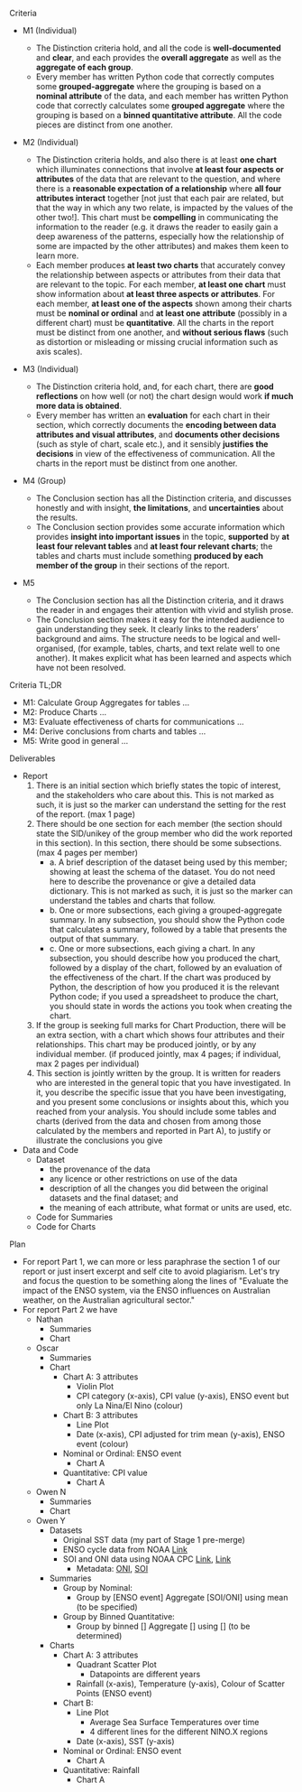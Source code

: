 Criteria
- M1 (Individual)
    - The Distinction criteria hold, and all the code is **well-documented** and **clear**, and each provides the **overall aggregate** as well as the **aggregate of each group**.
    - Every member has written Python code that correctly computes some **grouped-aggregate** where the grouping is based on a **nominal attribute** of the data, and each member has written Python code that correctly calculates some **grouped aggregate** where the grouping is based on a **binned quantitative attribute**. All the code pieces are distinct from one another.

- M2 (Individual)
    - The Distinction criteria holds, and also there is at least **one chart** which illuminates connections that involve **at least four aspects or attributes** of the data that are relevant to the question, and where there is a **reasonable expectation of a relationship** where **all four attributes interact** together [not just that each pair are related, but that the way in which any two relate, is impacted by the values of the other two!]. This chart must be **compelling** in communicating the information to the reader (e.g. it draws the reader to easily gain a deep awareness of the patterns, especially how the relationship of some are impacted by the other attributes) and makes them keen to learn more.
    - Each member produces **at least two charts** that accurately convey the relationship between aspects or attributes from their data that are relevant to the topic. For each member, **at least one chart** must show information about **at least three aspects or attributes**. For each member, **at least one of the aspects** shown among their charts must be **nominal or ordinal** and **at least one attribute** (possibly in a different chart) must be **quantitative**. All the charts in the report must be distinct from one another, and **without serious flaws** (such as distortion or misleading or missing crucial information such as axis scales).
- M3 (Individual)
    - The Distinction criteria hold, and, for each chart, there are **good reflections** on how well (or not) the chart design would work **if much more data is obtained**.
    - Every member has written an **evaluation** for each chart in their section, which correctly documents the **encoding between data attributes and visual attributes**, and **documents other decisions** (such as style of chart, scale etc.), and it sensibly **justifies the decisions** in view of the effectiveness of communication. All the charts in the report must be distinct from one another.
- M4 (Group)
    - The Conclusion section has all the Distinction criteria, and discusses honestly and with insight, **the limitations**, and **uncertainties** about the results.
    - The Conclusion section provides some accurate information which provides **insight into important issues** in the topic, **supported** by **at least four relevant tables** and **at least four relevant charts**; the tables and charts must include something **produced by each member of the group** in their sections of the report.
- M5 
    - The Conclusion section has all the Distinction criteria, and it draws the reader in and engages their attention with vivid and stylish prose.
    - The Conclusion section makes it easy for the intended audience to gain understanding they seek. It clearly links to the readers’ background and aims. The structure needs to be logical and well-organised, (for example, tables, charts, and text relate well to one another). It makes explicit what has been learned and aspects which have not been resolved.

Criteria TL;DR
- M1: Calculate Group Aggregates for tables ...
- M2: Produce Charts ...
- M3: Evaluate effectiveness of charts for communications ...
- M4: Derive conclusions from charts and tables ...
- M5: Write good in general ...

Deliverables
- Report
    1. There is an initial section which briefly states the topic of interest, and the stakeholders who care about this. This is not marked as such, it is just so the marker can understand the setting for the rest of the report. (max 1 page)
    2. There should be one section for each member (the section should state the SID/unikey of the group member who did the work reported in this section). In this section, there should be some subsections. (max 4 pages per member)
        - a. A brief description of the dataset being used by this member; showing at least the schema of the dataset. You do not need here to describe the provenance or give a detailed data dictionary. This is not marked as such, it is just so the marker can understand the tables and charts that follow.
        - b. One or more subsections, each giving a grouped-aggregate summary. In any subsection, you should show the Python code that calculates a summary, followed by a table that presents the output of that summary.
        - c. One or more subsections, each giving a chart. In any subsection, you should describe how you produced the chart, followed by a display of the chart, followed by an evaluation of the effectiveness of the chart. If the chart was produced by Python, the description of how you produced it is the relevant Python code; if you used a spreadsheet to produce the chart, you should state in words the actions you took when creating the chart.
    3. If the group is seeking full marks for Chart Production, there will be an extra section, with a chart which shows four attributes and their relationships. This chart may be produced jointly, or by any individual member. (if produced jointly, max 4 pages; if individual, max 2 pages per individual)
    4. This section is jointly written by the group. It is written for readers who are interested in the general topic that you have investigated. In it, you describe the specific issue that you have been investigating, and you present some conclusions or insights about this, which you reached from your analysis. You should include some tables and charts (derived from the data and chosen from among those calculated by the members and reported in Part A), to justify or illustrate the conclusions you give
- Data and Code
    - Dataset
        - the provenance of the data
        - any licence or other restrictions on use of the data
        - description of all the changes you did between the original datasets and the final dataset; and
        - the meaning of each attribute, what format or units are used, etc.
    - Code for Summaries
    - Code for Charts

Plan
- For report Part 1, we can more or less paraphrase the section 1 of our report or just insert excerpt and self cite to avoid plagiarism. Let's try and focus the question to be something along the lines of "Evaluate the impact of the ENSO system, via the ENSO influences on Australian weather, on the Australian agricultural sector."
- For report Part 2 we have
    - Nathan
        - Summaries
        - Chart
    - Oscar
        - Summaries
        - Chart
            - Chart A: 3 attributes
                - Violin Plot
                - CPI category (x-axis), CPI value (y-axis), ENSO event but only La Nina/El Nino (colour)
            - Chart B: 3 attributes
                - Line Plot
                - Date (x-axis), CPI adjusted for trim mean (y-axis), ENSO event (colour)
            - Nominal or Ordinal: ENSO event
                - Chart A
            - Quantitative: CPI value
                - Chart A
    - Owen N
        - Summaries
        - Chart
    - Owen Y
        - Datasets
            - Original SST data (my part of Stage 1 pre-merge)
            - ENSO cycle data from NOAA [Link](https://psl.noaa.gov/enso/) 
            - SOI and ONI data using NOAA CPC [Link](https://www.cpc.ncep.noaa.gov/data/indices/oni.ascii.txt), [Link](https://www.cpc.ncep.noaa.gov/data/indices/soi)
                - Metadata: [ONI](https://data.noaa.gov/dataset/dataset/climate-prediction-center-cpcoceanic-nino-index/resource/466b8e88-5aea-476a-af49-285e88abc08e), [SOI](https://data.noaa.gov/dataset/dataset/climate-prediction-center-southern-oscillation-index/resource/6aade4a9-641f-42ce-8c76-10369ed3a190)
        - Summaries
            - Group by Nominal: 
                - Group by \[ENSO event\] Aggregate \[SOI/ONI\] using mean (to be specified)
            - Group by Binned Quantitative: 
                - Group by binned \[\] Aggregate \[\] using \[\] (to be determined)
        - Charts
            - Chart A: 3 attributes
                - Quadrant Scatter Plot
                    - Datapoints are different years
                - Rainfall (x-axis), Temperature (y-axis), Colour of Scatter Points (ENSO event)
            - Chart B: 
                - Line Plot
                    - Average Sea Surface Temperatures over time 
                    - 4 different lines for the different NINO.X regions
                - Date (x-axis), SST (y-axis)
            - Nominal or Ordinal: ENSO event
                - Chart A
            - Quantitative: Rainfall
                - Chart A

